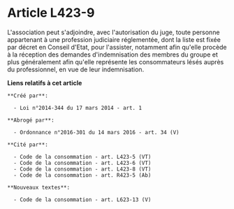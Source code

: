 # Article L423-9

L'association peut s'adjoindre, avec l'autorisation du juge, toute personne appartenant à une profession judiciaire
réglementée, dont la liste est fixée par décret en Conseil d'Etat, pour l'assister, notamment afin qu'elle procède à la
réception des demandes d'indemnisation des membres du groupe et plus généralement afin qu'elle représente les consommateurs
lésés auprès du professionnel, en vue de leur indemnisation.

**Liens relatifs à cet article**

	**Créé par**:

	  - Loi n°2014-344 du 17 mars 2014 - art. 1

	**Abrogé par**:

	  - Ordonnance n°2016-301 du 14 mars 2016 - art. 34 (V)

	**Cité par**:

	  - Code de la consommation - art. L423-5 (VT)
	  - Code de la consommation - art. L423-6 (VT)
	  - Code de la consommation - art. L423-8 (VT)
	  - Code de la consommation - art. R423-5 (Ab)

	**Nouveaux textes**:

	  - Code de la consommation - art. L623-13 (V)
